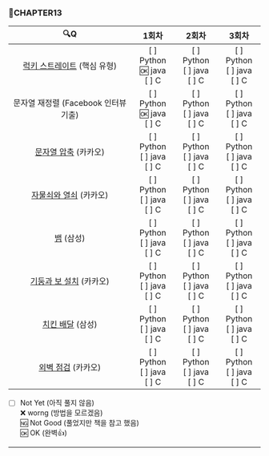 ### :page_with_curl:CHAPTER13

|                                                 :mag:Q                                                  |               1회차                |               2회차               |               3회차               |
| :-----------------------------------------------------------------------------------------------------: | :--------------------------------: | :-------------------------------: | :-------------------------------: |
|            [럭키 스트레이트](https://www.acmicpc.net/problem/18406 "백준 링크") (핵심 유형)             | [ ] Python<br/>:ok: java<br/>[ ] C | [ ] Python<br/>[ ] java<br/>[ ] C | [ ] Python<br/>[ ] java<br/>[ ] C |
|                                  문자열 재정렬 (Facebook 인터뷰 기출)                                   | [ ] Python<br/>:ok: java<br/>[ ] C | [ ] Python<br/>[ ] java<br/>[ ] C | [ ] Python<br/>[ ] java<br/>[ ] C |
|  [문자열 압축](https://programmers.co.kr/learn/courses/30/lessons/60057 "프로그래머스 링크") (카카오)   | [ ] Python<br/>[ ] java<br/>[ ] C  | [ ] Python<br/>[ ] java<br/>[ ] C | [ ] Python<br/>[ ] java<br/>[ ] C |
| [자물쇠와 열쇠](https://programmers.co.kr/learn/courses/30/lessons/60059 "프로그래머스 링크") (카카오)  | [ ] Python<br/>[ ] java<br/>[ ] C  | [ ] Python<br/>[ ] java<br/>[ ] C | [ ] Python<br/>[ ] java<br/>[ ] C |
|                      [뱀](https://www.acmicpc.net/problem/3190 "백준 링크") (삼성)                      | [ ] Python<br/>[ ] java<br/>[ ] C  | [ ] Python<br/>[ ] java<br/>[ ] C | [ ] Python<br/>[ ] java<br/>[ ] C |
| [기둥과 보 설치](https://programmers.co.kr/learn/courses/30/lessons/60061 "프로그래머스 링크") (카카오) | [ ] Python<br/>[ ] java<br/>[ ] C  | [ ] Python<br/>[ ] java<br/>[ ] C | [ ] Python<br/>[ ] java<br/>[ ] C |
|                  [치킨 배달](https://www.acmicpc.net/problem/15686 "백준 링크") (삼성)                  | [ ] Python<br/>[ ] java<br/>[ ] C  | [ ] Python<br/>[ ] java<br/>[ ] C | [ ] Python<br/>[ ] java<br/>[ ] C |
|   [외벽 점검](https://programmers.co.kr/learn/courses/30/lessons/60062 "프로그래머스 링크") (카카오)    | [ ] Python<br/>[ ] java<br/>[ ] C  | [ ] Python<br/>[ ] java<br/>[ ] C | [ ] Python<br/>[ ] java<br/>[ ] C |

- [ ] Not Yet (아직 풀지 않음)<br/>
      :x: worng (방법을 모르겠음)<br/>
      :ng: Not Good (풀었지만 책을 참고 했음)<br/>
      :ok: OK (완벽:+1:)<br/>

---
